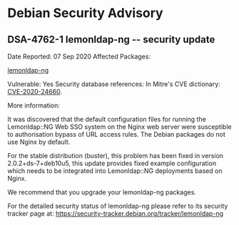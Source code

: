 
Debian Security Advisory
========================


DSA-4762-1 lemonldap-ng -- security update
------------------------------------------



Date Reported:
07 Sep 2020
Affected Packages:

[lemonldap-ng](https://packages.debian.org/src:lemonldap-ng)

Vulnerable:
Yes
Security database references:
In Mitre's CVE dictionary: [CVE-2020-24660](https://security-tracker.debian.org/tracker/CVE-2020-24660).  

More information:

It was discovered that the default configuration files for running the
Lemonldap::NG Web SSO system on the Nginx web server were susceptible
to authorisation bypass of URL access rules. The Debian packages do not
use Nginx by default.


For the stable distribution (buster), this problem has been fixed in
version 2.0.2+ds-7+deb10u5, this update provides fixed example
configuration which needs to be integrated into Lemonldap::NG
deployments based on Nginx.


We recommend that you upgrade your lemonldap-ng packages.


For the detailed security status of lemonldap-ng please refer to
its security tracker page at:
<https://security-tracker.debian.org/tracker/lemonldap-ng>





